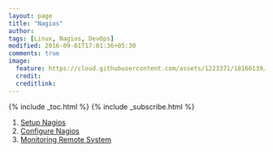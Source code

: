 ```yaml
---
layout: page
title: "Nagios"
author:
tags: [Linux, Nagios, DevOps]
modified: 2016-09-01T17:01:36+05:30
comments: true
image:
  feature: https://cloud.githubusercontent.com/assets/1223371/18166139/0917267c-7067-11e6-8efb-58950b52fab4.jpg
  credit:
  creditlink:
---
```

{% include _toc.html %}
{% include _subscribe.html %}

1. <a href="/devops/nagios/how-to-setup-nagios-monitoring-system/"> Setup Nagios </a>
1. <a href="/devops/nagios/how-to-configure-nagios-monitoring-system/"> Configure Nagios </a>
1. <a href="/devops/nagios/how-to-configure-remote-system-for-nagios-monitoring/"> Monitoring Remote System </a>
